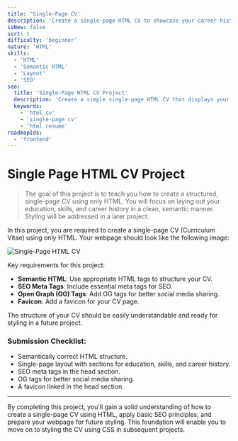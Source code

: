 ```yaml
---
title: 'Single-Page CV'
description: 'Create a single-page HTML CV to showcase your career history'
isNew: false
sort: 1
difficulty: 'beginner'
nature: 'HTML'
skills:
  - 'HTML'
  - 'Semantic HTML'
  - 'Layout'
  - 'SEO'
seo:
  title: 'Single-Page HTML CV Project'
  description: 'Create a simple single-page HTML CV that displays your education, skills, and career history.'
  keywords:
    - 'html cv'
    - 'single-page cv'
    - 'html resume'
roadmapIds:
  - 'frontend'
---
```


# Single Page HTML CV Project

> The goal of this project is to teach you how to create a structured, single-page CV using only HTML. You will focus on laying out your education, skills, and career history in a clean, semantic manner. Styling will be addressed in a later project.

In this project, you are required to create a single-page CV (Curriculum Vitae) using only HTML. Your webpage should look like the following image:

![Single-Page HTML CV](https://assets.roadmap.sh/guest/resume-template-zyl70.png)

Key requirements for this project:

- **Semantic HTML**: Use appropriate HTML tags to structure your CV.
- **SEO Meta Tags**: Include essential meta tags for SEO.
- **Open Graph (OG) Tags**: Add OG tags for better social media sharing.
- **Favicon**: Add a favicon for your CV page.

The structure of your CV should be easily understandable and ready for styling in a future project.

### Submission Checklist:

- Semantically correct HTML structure.
- Single-page layout with sections for education, skills, and career history.
- SEO meta tags in the head section.
- OG tags for better social media sharing.
- A favicon linked in the head section.

<hr />

By completing this project, you'll gain a solid understanding of how to create a single-page CV using HTML, apply basic SEO principles, and prepare your webpage for future styling. This foundation will enable you to move on to styling the CV using CSS in subsequent projects.

